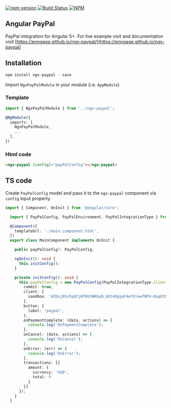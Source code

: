 [![npm version](https://badge.fury.io/js/ngx-paypal.svg)](https://badge.fury.io/js/ngx-paypal)
[![Build Status](https://api.travis-ci.org/Enngage/ngx-paypal.svg?branch=master)](https://travis-ci.org/Enngage/ngx-paypal)
[![NPM](https://nodei.co/npm/ngx-paypal.png?mini=true)](https://nodei.co/npm/ngx-paypal/)

## Angular PayPal

PayPal integration for Angular 5+. For live example visit and documentation visit [https://enngage.github.io/ngx-paypal/](https://enngage.github.io/ngx-paypal/

## Installation

```javascript
npm install ngx-paypal --save
```

Import `NgxPayPalModule` in your module (i.e. `AppModule`) 

### Template

```typescript
import { NgxPayPalModule } from '../ngx-paypal';
```

```typescript
@NgModule({
  imports: [
    NgxPayPalModule,
    ...
  ],
})
```

### Html code

```html
<ngx-paypal [config]="payPalConfig"></ngx-paypal>
```

## TS code

Create `PayPalConfig` model and pass it to the `ngx-paypal` component via `config` input property.


```typescript
import { Component, OnInit } from '@angular/core';

  import { PayPalConfig, PayPalEnvironment, PayPalIntegrationType } from '../ngx-paypal';

  @Component({
    templateUrl: './main.component.html',
  })
  export class MainComponent implements OnInit {

    public payPalConfig?: PayPalConfig;

    ngOnInit(): void {
      this.initConfig();
    }

    private initConfig(): void {
      this.payPalConfig = new PayPalConfig(PayPalIntegrationType.ClientSideREST, PayPalEnvironment.Sandbox, {
        commit: true,
        client: {
          sandbox: 'AZDxjDScFpQtjWTOUtWKbyN_bDt4OgqaF4eYXlewfBP4-8aqX3PiV8e1GWU6liB2CUXlkA59kJXE7M6R'
        },
        button: {
          label: 'paypal',
        },
        onPaymentComplete: (data, actions) => {
          console.log('OnPaymentComplete');
        },
        onCancel: (data, actions) => {
          console.log('OnCancel');
        },
        onError: (err) => {
          console.log('OnError');
        },
        transactions: [{
          amount: {
            currency: 'USD',
            total: 9
          }
        }]
      });
    }
  }
```

